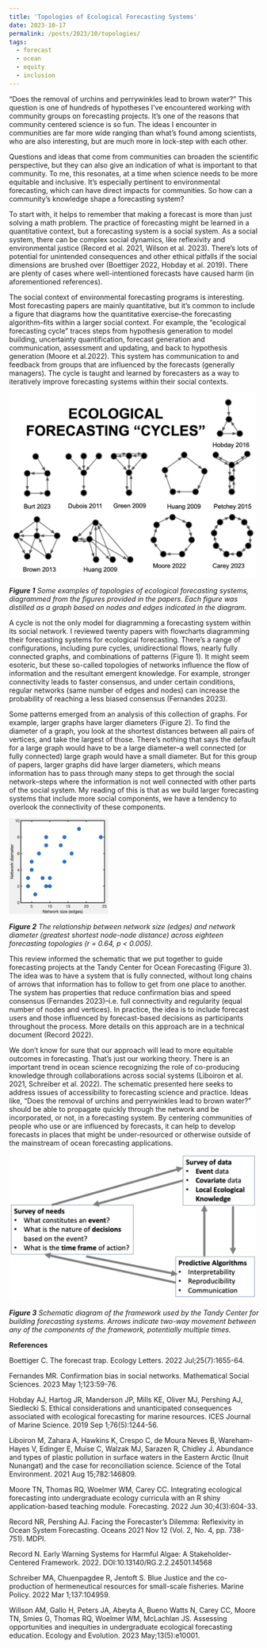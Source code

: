 ```yaml
---
title: 'Topologies of Ecological Forecasting Systems'
date: 2023-10-17
permalink: /posts/2023/10/topologies/
tags:
  - forecast
  - ocean
  - equity
  - inclusion
---
```



“Does the removal of urchins and perrywinkles lead to brown water?” This question is one of hundreds of hypotheses I’ve encountered working with community groups on forecasting projects. It’s one of the reasons that community centered science is so fun. The ideas I encounter in communities are far more wide ranging than what’s found among scientists, who are also interesting, but are much more in lock-step with each other.

Questions and ideas that come from communities can broaden the scientific perspective, but they can also give an indication of what is important to that community. To me, this resonates, at a time when science needs to be more equitable and inclusive. It’s especially pertinent to environmental forecasting, which can have direct impacts for communities. So how can a community’s knowledge shape a forecasting system?

To start with, it helps to remember that making a forecast is more than just solving a math problem. The practice of forecasting might be learned in a quantitative context, but a forecasting system is a social system. As a social system, there can be complex social dynamics, like reflexivity and environmental justice (Record et al. 2021, Wilson et al. 2023). There’s lots of potential for unintended consequences and other ethical pitfalls if the social dimensions are brushed over (Boettiger 2022, Hobday et al. 2019). There are plenty of cases where well-intentioned forecasts have caused harm (in aforementioned references).

The social context of environmental forecasting programs is interesting. Most forecasting papers are mainly quantitative, but it’s common to include a figure that diagrams how the quantitative exercise–the forecasting algorithm–fits within a larger social context. For example, the “ecological forecasting cycle” traces steps from hypothesis generation to model building, uncertainty quantification, forecast generation and communication, assessment and updating, and back to hypothesis generation (Moore et al.2022). This system has communication to and feedback from groups that are influenced by the forecasts (generally managers). The cycle is taught and learned by forecasters as a way to iteratively improve forecasting systems within their social contexts.

<img src="/images/CyclesFig1.png" width="500"/>

_**Figure 1** Some examples of topologies of ecological forecasting systems, diagrammed from the figures provided in the papers. Each figure was distilled as a graph based on nodes and edges indicated in the diagram._

A cycle is not the only model for diagramming a forecasting system within its social network. I reviewed twenty papers with flowcharts diagramming their forecasting systems for ecological forecasting. There’s a range of configurations, including pure cycles, unidirectional flows, nearly fully connected graphs, and combinations of patterns (Figure 1). It might seem esoteric, but these so-called topologies of networks influence the flow of information and the resultant emergent knowledge. For example, stronger connectivity leads to faster consensus, and under certain conditions, regular networks (same number of edges and nodes) can increase the probability of reaching a less biased consensus (Fernandes 2023).

Some patterns emerged from an analysis of this collection of graphs. For example, larger graphs have larger diameters (Figure 2). To find the diameter of a graph, you look at the shortest distances between all pairs of vertices, and take the largest of those. There’s nothing that says the default for a large graph would have to be a large diameter–a well connected (or fully connected) large graph would have a small diameter. But for this group of papers, larger graphs did have larger diameters, which means information has to pass through many steps to get through the social network–steps where the information is not well connected with other parts of the social system. My reading of this is that as we build larger forecasting systems that include more social components, we have a tendency to overlook the connectivity of these components. 

<img src="/images/CyclesFig2.png" width="200"/>

_**Figure 2** The relationship between network size (edges) and network diameter (greatest shortest node-node distance) across eighteen forecasting topologies (r = 0.64, p < 0.005)._

This review informed the schematic that we put together to guide forecasting projects at the Tandy Center for Ocean Forecasting (Figure 3). The idea was to have a system that is fully connected, without long chains of arrows that information has to follow to get from one place to another. The system has properties that reduce confirmation bias and speed consensus (Fernandes 2023)–i.e. full connectivity and regularity (equal number of nodes and vertices). In practice, the idea is to include forecast users and those influenced by forecast-based decisions as participants throughout the process. More details on this approach are in a technical document (Record 2022). 

We don’t know for sure that our approach will lead to more equitable outcomes in forecasting. That’s just our working theory. There is an important trend in ocean science recognizing the role of co-producing knowledge through collaborations across social systems (Liboiron et al. 2021, Schreiber et al. 2022). The schematic presented here seeks to address issues of accessibility to forecasting science and practice. Ideas like, “Does the removal of urchins and perrywinkles lead to brown water?” should be able to propagate quickly through the network and be incorporated, or not, in a forecasting system. By centering communities of people who use or are influenced by forecasts, it can help to develop forecasts in places that might be under-resourced or otherwise outside of the mainstream of ocean forecasting applications. 

<img src="/images/CyclesFig3.png" width="500"/>

_**Figure 3** Schematic diagram of the framework used by the Tandy Center for building forecasting systems. Arrows indicate two-way movement between any of the components of the framework, potentially multiple times._

**References**

Boettiger C. The forecast trap. Ecology Letters. 2022 Jul;25(7):1655-64.

Fernandes MR. Confirmation bias in social networks. Mathematical Social Sciences. 2023 May 1;123:59-76.

Hobday AJ, Hartog JR, Manderson JP, Mills KE, Oliver MJ, Pershing AJ, Siedlecki S. Ethical considerations and unanticipated consequences associated with ecological forecasting for marine resources. ICES Journal of Marine Science. 2019 Sep 1;76(5):1244-56.

Liboiron M, Zahara A, Hawkins K, Crespo C, de Moura Neves B, Wareham-Hayes V, Edinger E, Muise C, Walzak MJ, Sarazen R, Chidley J. Abundance and types of plastic pollution in surface waters in the Eastern Arctic (Inuit Nunangat) and the case for reconciliation science. Science of the Total Environment. 2021 Aug 15;782:146809.

Moore TN, Thomas RQ, Woelmer WM, Carey CC. Integrating ecological forecasting into undergraduate ecology curricula with an R shiny application-based teaching module. Forecasting. 2022 Jun 30;4(3):604-33.

Record NR, Pershing AJ. Facing the Forecaster’s Dilemma: Reflexivity in Ocean System Forecasting. Oceans 2021 Nov 12 (Vol. 2, No. 4, pp. 738-751). MDPI.

Record N. Early Warning Systems for Harmful Algae: A Stakeholder-Centered Framework. 2022. DOI:10.13140/RG.2.2.24501.14568

Schreiber MA, Chuenpagdee R, Jentoft S. Blue Justice and the co-production of hermeneutical resources for small-scale fisheries. Marine Policy. 2022 Mar 1;137:104959.

Willson AM, Gallo H, Peters JA, Abeyta A, Bueno Watts N, Carey CC, Moore TN, Smies G, Thomas RQ, Woelmer WM, McLachlan JS. Assessing opportunities and inequities in undergraduate ecological forecasting education. Ecology and Evolution. 2023 May;13(5):e10001.

